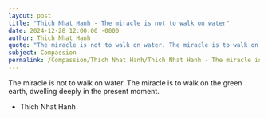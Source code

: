 ```yaml
---
layout: post
title: "Thich Nhat Hanh - The miracle is not to walk on water"
date: 2024-12-28 12:00:00 -0000
author: Thich Nhat Hanh
quote: "The miracle is not to walk on water. The miracle is to walk on the green earth, dwelling deeply in the present moment."
subject: Compassion
permalink: /Compassion/Thich Nhat Hanh/Thich Nhat Hanh - The miracle is not to walk on water
---
```


The miracle is not to walk on water. The miracle is to walk on the green earth, dwelling deeply in the present moment.

- Thich Nhat Hanh
